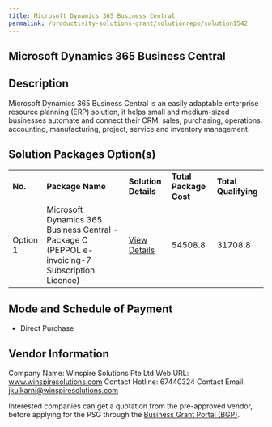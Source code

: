 ```yaml
---
title: Microsoft Dynamics 365 Business Central
permalink: /productivity-solutions-grant/solutionrepo/solution1542
---
```


## Microsoft Dynamics 365 Business Central

## Description

Microsoft Dynamics 365 Business Central is an easily adaptable enterprise resource planning (ERP) solution, it helps small and medium-sized businesses automate and connect their CRM, sales, purchasing, operations, accounting, manufacturing, project, service and inventory management.

## Solution Packages Option(s)

<table>
<tr>
<td><b>No.</b></td>
<td><b>Package Name</b></td>
<td><b>Solution Details</b></td>
<td><b>Total Package Cost</b></td>
<td><b>Total Qualifying</b></td>
</tr>
<tr>
<td>Option 1</td>
<td>Microsoft Dynamics 365 Business Central - Package C (PEPPOL e-invoicing-7 Subscription Licence)</td>
<td><a href='https://www.gobusiness.gov.sg/images/psg/Desensitised_Winspire_ERP_Annex 3_CR wef_26_August_2021_Part_3.pdf'>View Details</a></td>
<td>54508.8</td>
<td>31708.8</td>
</tr>
</table>

## Mode and Schedule of Payment

 - Direct Purchase

## Vendor Information

 Company Name: Winspire Solutions Pte Ltd
Web URL: www.winspiresolutions.com
Contact Hotline: 67440324
Contact Email: jkulkarni@winspiresolutions.com

Interested companies can get a quotation from the pre-approved vendor, before applying for the PSG through the <a href='https://www.businessgrants.gov.sg/'>Business Grant Portal (BGP)</a>.
<script src="/jquery/resize-tables.js"></script>
